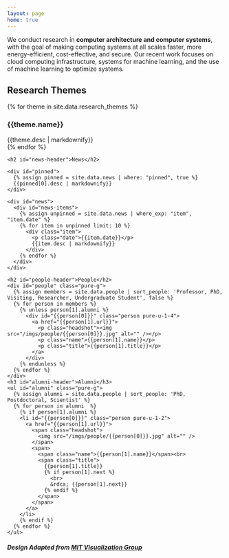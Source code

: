 ```yaml
---
layout: page
home: true
---
```

<p id="mission">
We conduct research in <strong>computer architecture and computer systems</strong>, with the goal of making computing systems at all scales faster, more energy-efficient, cost-effective, and secure. Our recent work focuses on cloud computing infrastructure, systems for machine learning, and the use of machine learning to optimize systems.
</p>

<div id="home" class="pure-g">
  <div id="themes" class="pure-u-1 pure-u-md-3-5">
    <h2>Research Themes</h2>
    {% for theme in site.data.research_themes %}
      <div id="theme-{{theme.key}}" class="theme" data-url="{{theme.url}}" data-people="{{theme.people}}">
        <!-- <img src="/themes/{{theme.key}}.png" style="max-width: 100%; height: auto; display: block; margin-top: 0;"> -->
          <div style="padding-top: 0px; border-radius: 5px; margin-bottom: 0px;">
            <div class="content">
              <h3>{{theme.name}}</h3>
              {{theme.desc | markdownify}}
            </div>
          </div>
      </div>
    {% endfor %}
  </div>

  <div class="pure-u-1 pure-u-md-2-5">

    <h2 id="news-header">News</h2>

    <div id="pinned">
      {% assign pinned = site.data.news | where: "pinned", true %}
      {{pinned[0].desc | markdownify}}
    </div>

    <div id="news">
      <div id="news-items">
        {% assign unpinned = site.data.news | where_exp: "item", "item.date" %}
        {% for item in unpinned limit: 10 %}
          <div class="item">
            <p class="date">{{item.date}}</p>
            {{item.desc | markdownify}}
          </div>
        {% endfor %}
      </div>
    </div>

    <h2 id="people-header">People</h2>
    <div id="people" class="pure-g">
      {% assign members = site.data.people | sort_people: 'Professor, PhD, Visiting, Researcher, Undergraduate Student', false %}
      {% for person in members %}
        {% unless person[1].alumni %}
          <div id="{{person[0]}}" class="person pure-u-1-4">
            <a href="{{person[1].url}}">
              <p class="headshot"><img src="/imgs/people/{{person[0]}}.jpg" alt="" /></p>
              <p class="name">{{person[1].name}}</p>
              <p class="title">{{person[1].title}}</p>
            </a>
          </div>
        {% endunless %}
      {% endfor %}
    </div>
    <h3 id="alumni-header">Alumni</h3>
    <ul id="alumni" class="pure-g">
      {% assign alumni = site.data.people | sort_people: 'PhD, Postdoctoral, Scientist' %}
      {% for person in alumni  %}
        {% if person[1].alumni %}
        <li id="{{person[0]}}" class="person pure-u-1-2">
          <a href="{{person[1].url}}">
            <span class="headshot">
              <img src="/imgs/people/{{person[0]}}.jpg" alt="" />
            </span>
            <span>
              <span class="name">{{person[1].name}}</span><br> 
              <span class="title">
                {{person[1].title}}
                {% if person[1].next %}
                  <br>
                  &rdca; {{person[1].next}}
                {% endif %}
              </span>              
            </span>
          </a>
        </li>
        {% endif %}
      {% endfor %}
    </ul>
  </div>
</div>

<div>
  <h5>Design Adapted from <a href="https://vis.csail.mit.edu/">MIT Visualization Group</a></h5>
</div>
